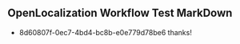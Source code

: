 ## OpenLocalization Workflow Test MarkDown
* 8d60807f-0ec7-4bd4-bc8b-e0e779d78be6 thanks!

<!--HONumber=Aug16_HO4-->


